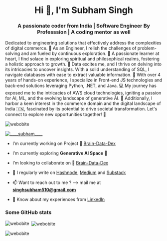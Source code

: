 <h1 align="center">Hi 👋, I'm Subham Singh</h1>
<h3 align="center">A passionate coder from India | Software Engineer By Professsion | A coding mentor as well </h3>

<p>Dedicated to engineering solutions that effectively address the complexities of digital commerce. 💼 As an Engineer, I relish the challenges of problem-solving and am fueled by continuous exploration. 🚀 A passionate learner at heart, I find solace in exploring spiritual and philosophical realms, fostering a holistic approach to growth. 🌱 Data excites me, and I thrive on delving into its intricacies to uncover insights. With a solid understanding of SQL, I navigate databases with ease to extract valuable information. 💾 With over 4 years of hands-on experience, I specialize in Front-end JS technologies and back-end solutions leveraging Python, .NET, and Java. 💻 My journey has exposed me to the intricacies of AWS cloud technologies, igniting a passion for AI, ML, and the evolving landscape of generative AI. 🧠 Additionally, I harbor a keen interest in the commerce domain and the digital landscape of India 🇮🇳, fascinated by its potential to drive societal transformation. Let's connect to explore new opportunities together! 🌟</p>

<p align="left"> <img src="https://komarev.com/ghpvc/?username=webobite&label=Profile%20views&color=0e75b6&style=flat" alt="webobite" /> </p>

<p align="left"> <a href="https://twitter.com/____subham____" target="blank"><img src="https://img.shields.io/twitter/follow/____subham____?logo=twitter&style=for-the-badge" alt="____subham____" /></a> </p>

- I’m currently working on Project 🔭 [Brain-Data-Dex](https://github.com/webobite/Brain-data-dex)

- I’m currently exploring **Generative AI Space** 🌱 

- I’m looking to collaborate on 👯 [Brain-Data-Dex](https://github.com/webobite/Brain-data-dex)

- 📝 I regularly write on [Hashnode](https://webobite.hashnode.dev/), [Medium](https://singhsubham.medium.com/) and [Substack](https://webobite.substack.com/)

- 📫 Want to reach out to me ? --> mail me at **singhsubham510@gmail.com**

- 📄 Know about my experiences from [LinkedIn](https://www.linkedin.com/in/subham-singh510/)

### Some GitHub stats

<p><img align="left" src="https://github-readme-stats.vercel.app/api/top-langs?username=webobite&show_icons=true&locale=en&layout=compact" alt="webobite" /></p>

<p>&nbsp;<img align="center" src="https://github-readme-stats.vercel.app/api?username=webobite&show_icons=true&title_color=000000&locale=en" alt="webobite" /></p>

<p><img align="center" src="https://github-readme-streak-stats.herokuapp.com/?user=webobite&theme=default" alt="webobite" /></p>
